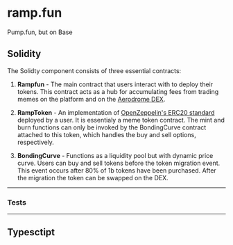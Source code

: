 # ramp.fun
Pump.fun, but on Base

## Solidity
The Solidty component consists of three essential contracts:
1. **Rampfun** - The main contract that users interact with to deploy their tokens. This contract acts as a hub for accumulating fees from trading memes on the platform and on the [Aerodrome DEX](https://aerodrome.finance/).

2. **RampToken** - An implementation of [OpenZeppelin's ERC20 standard](https://github.com/OpenZeppelin/openzeppelin-contracts/tree/master/contracts/token/ERC20) deployed by a user. It is essentialy a meme token contract. The mint and burn functions can only be invoked by the BondingCurve contract attached to this token, which handles the buy and sell options, respectively.
  
3. **BondingCurve** - Functions as a liquidity pool but with dynamic price curve. Users can buy and sell tokens before the token migration event. This event occurs after 80% of 1b tokens have been purchased. After the migration the token can be swapped on the DEX.
***
### Tests

---
## Typesctipt
